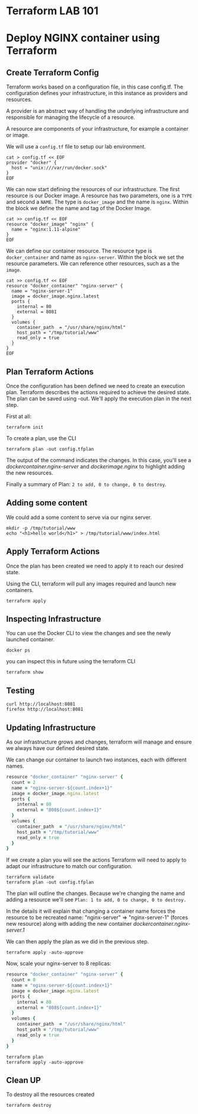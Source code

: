# Terraform LAB 101

# Deploy NGINX container using Terraform

## Create Terraform Config

Terraform works based on a configuration file, in this case config.tf. The configuration defines your infrastructure, in this instance as providers and resources.

A provider is an abstract way of handling the underlying infrastructure and responsible for managing the lifecycle of a resource.

A resource are components of your infrastructure, for example a container or image.

We will use a `config.tf` file to setup our lab environment.

```shell
cat > config.tf << EOF
provider "docker" {
  host = "unix:///var/run/docker.sock"
}
EOF
```

We can now start defining the resources of our infrastructure. The first resource is our Docker image. A resource has two parameters, one is a `TYPE` and second a `NAME`. The type is `docker_image` and the name is `nginx`. Within the block we define the name and tag of the Docker Image.

```shell
cat >> config.tf << EOF
resource "docker_image" "nginx" {
  name = "nginx:1.11-alpine"
}
EOF
```

We can define our container resource. The resource type is `docker_container` and name as `nginx-server`. Within the block we set the resource parameters. We can reference other resources, such as a the `image`.

```shell
cat >> config.tf << EOF
resource "docker_container" "nginx-server" {
  name = "nginx-server-1"
  image = docker_image.nginx.latest
  ports {
    internal = 80
    external = 8081
  }
  volumes {
    container_path  = "/usr/share/nginx/html"
    host_path = "/tmp/tutorial/www"
    read_only = true
  }
}
EOF
```

## Plan Terraform Actions

Once the configuration has been defined we need to create an execution plan. Terraform describes the actions required to achieve the desired state. The plan can be saved using -out. We'll apply the execution plan in the next step.

First at all:

```shell
terraform init
```

To create a plan, use the CLI

```shell
terraform plan -out config.tfplan
```

The output of the command indicates the changes. In this case, you'll see a _dockercontainer.nginx-server_ and _dockerimage.nginx_ to highlight adding the new resources.

Finally a summary of Plan: `2 to add, 0 to change, 0 to destroy`.

## Adding some content

We could add a some content to serve via our nginx server.

```shell
mkdir -p /tmp/tutorial/www
echo "<h1>hello world</h1>" > /tmp/tutorial/www/index.html
```

## Apply Terraform Actions

Once the plan has been created we need to apply it to reach our desired state.

Using the CLI, terraform will pull any images required and launch new containers.


```shell
terraform apply
```

## Inspecting Infrastructure

You can use the Docker CLI to view the changes and see the newly launched container.

```shell
docker ps
```

you can inspect this in future using the terraform CLI

```shell
terraform show
```

## Testing

```shell
curl http://localhost:8081
firefox http://localhost:8081
```

## Updating Infrastructure

As our infrastructure grows and changes, terraform will manage and ensure we always have our defined desired state.

We can change our container to launch two instances, each with different names.

```ruby
resource "docker_container" "nginx-server" {
  count = 2
  name = "nginx-server-${count.index+1}"
  image = docker_image.nginx.latest
  ports {
    internal = 80
    external = "808${count.index+1}"
  }
  volumes {
    container_path  = "/usr/share/nginx/html"
    host_path = "/tmp/tutorial/www"
    read_only = true
  }
}
```

If we create a plan you will see the actions Terraform will need to apply to adapt our infrastructure to match our configuration.

```shell
terraform validate
terraform plan -out config.tfplan
```

The plan will outline the changes. Because we're changing the name and adding a resource we'll see `Plan: 1 to add, 0 to change, 0 to destroy.`

In the details it will explain that changing a container name forces the resource to be recreated name: "nginx-server" => "nginx-server-1" (forces new resource) along with adding the new container _dockercontainer.nginx-server.1_

We can then apply the plan as we did in the previous step.

```shell
terraform apply -auto-approve
```

Now, scale your nginx-server to 8 replicas:

```ruby
resource "docker_container" "nginx-server" {
  count = 8
  name = "nginx-server-${count.index+1}"
  image = docker_image.nginx.latest
  ports {
    internal = 80
    external = "808${count.index+1}"
  }
  volumes {
    container_path  = "/usr/share/nginx/html"
    host_path = "/tmp/tutorial/www"
    read_only = true
  }
}
```

```shell
terraform plan
terraform apply -auto-approve
```

## Clean UP

To destroy all the resources created

```shell
terraform destroy
```
